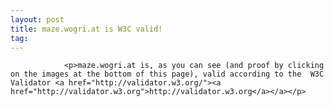 ```yaml
---
layout: post
title: maze.wogri.at is W3C valid!
tag: 
---
```



                <p>maze.wogri.at is, as you can see (and proof by clicking on the images at the bottom of this page), valid according to the  W3C Validator <a href="http://validator.w3.org/"><a href="http://validator.w3.org">http://validator.w3.org</a></a></p>
            

